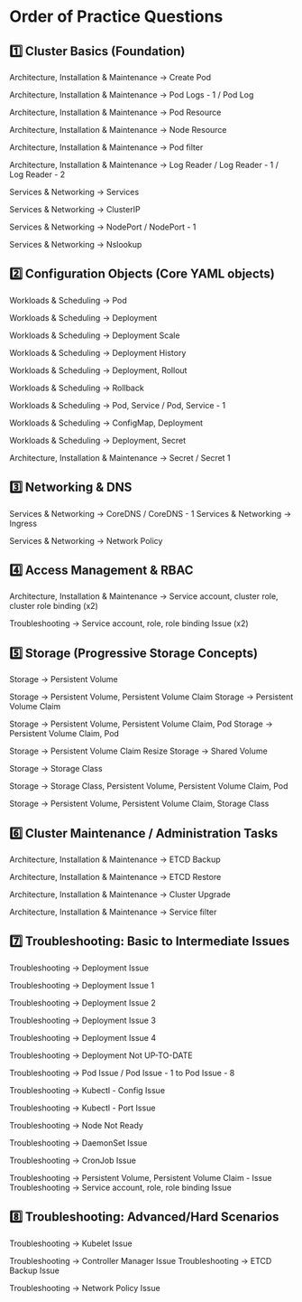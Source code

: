 # Order of Practice Questions


## 1️⃣ Cluster Basics (Foundation)

Architecture, Installation & Maintenance → Create Pod

Architecture, Installation & Maintenance → Pod Logs - 1 / Pod Log

Architecture, Installation & Maintenance → Pod Resource

Architecture, Installation & Maintenance → Node Resource

Architecture, Installation & Maintenance → Pod filter

Architecture, Installation & Maintenance → Log Reader / Log Reader - 1 / Log Reader - 2

Services & Networking → Services

Services & Networking → ClusterIP

Services & Networking → NodePort / 
NodePort - 1

Services & Networking → Nslookup



## 2️⃣ Configuration Objects (Core YAML objects)

Workloads & Scheduling → Pod

Workloads & Scheduling → Deployment

Workloads & Scheduling → Deployment 
Scale

Workloads & Scheduling → Deployment 
History

Workloads & Scheduling → Deployment, Rollout

Workloads & Scheduling → Rollback

Workloads & Scheduling → Pod, Service / Pod, Service - 1

Workloads & Scheduling → ConfigMap, Deployment

Workloads & Scheduling → Deployment, Secret

Architecture, Installation & Maintenance → Secret / Secret 1



## 3️⃣ Networking & DNS

Services & Networking → CoreDNS / 
CoreDNS - 1
Services & Networking → Ingress

Services & Networking → Network Policy



## 4️⃣ Access Management & RBAC

Architecture, Installation & Maintenance → Service account, 
cluster role, cluster role binding (x2)

Troubleshooting → Service account, 
role, role binding Issue (x2)


## 5️⃣ Storage (Progressive Storage Concepts)

Storage → Persistent Volume

Storage → Persistent Volume, 
Persistent Volume Claim
Storage → Persistent Volume Claim

Storage → Persistent Volume, 
Persistent Volume Claim, Pod
Storage → Persistent Volume Claim, Pod

Storage → Persistent Volume Claim 
Resize
Storage → Shared Volume

Storage → Storage Class

Storage → Storage Class, Persistent 
Volume, Persistent Volume Claim, Pod

Storage → Persistent Volume, 
Persistent Volume Claim, Storage Class


## 6️⃣ Cluster Maintenance / Administration Tasks

Architecture, Installation & Maintenance → ETCD Backup

Architecture, Installation & Maintenance → ETCD Restore

Architecture, Installation & Maintenance → Cluster Upgrade

Architecture, Installation & Maintenance → Service filter



## 7️⃣ Troubleshooting: Basic to Intermediate Issues

Troubleshooting → Deployment Issue

Troubleshooting → Deployment Issue 1

Troubleshooting → Deployment Issue 2

Troubleshooting → Deployment Issue 3

Troubleshooting → Deployment Issue 4

Troubleshooting → Deployment Not 
UP-TO-DATE

Troubleshooting → Pod Issue / Pod 
Issue - 1 to Pod Issue - 8

Troubleshooting → Kubectl - Config 
Issue

Troubleshooting → Kubectl - Port Issue

Troubleshooting → Node Not Ready

Troubleshooting → DaemonSet Issue

Troubleshooting → CronJob Issue

Troubleshooting → Persistent Volume, 
Persistent Volume Claim - Issue
Troubleshooting → Service account, 
role, role binding Issue


## 8️⃣ Troubleshooting: Advanced/Hard Scenarios

Troubleshooting → Kubelet Issue

Troubleshooting → Controller Manager 
Issue
Troubleshooting → ETCD Backup Issue

Troubleshooting → Network Policy Issue
